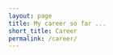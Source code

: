 ```yaml
---
layout: page
title: My career so far ...
short_title: Career
permalink: /career/
---
```


<div class="fullwidth">
	<div id="chart" style="height: 350px">
	</div>
</div>

<script src="/assets/career_timeline.js"></script>
